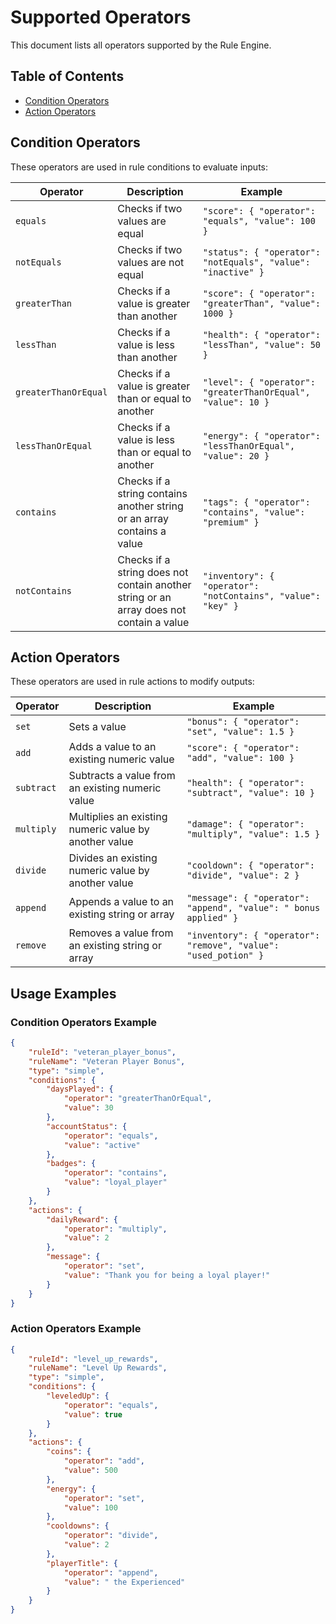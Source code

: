 # Supported Operators

This document lists all operators supported by the Rule Engine.

## Table of Contents
- [Condition Operators](#condition-operators)
- [Action Operators](#action-operators)

## Condition Operators

These operators are used in rule conditions to evaluate inputs:

| Operator | Description | Example |
|----------|-------------|---------|
| `equals` | Checks if two values are equal | `"score": { "operator": "equals", "value": 100 }` |
| `notEquals` | Checks if two values are not equal | `"status": { "operator": "notEquals", "value": "inactive" }` |
| `greaterThan` | Checks if a value is greater than another | `"score": { "operator": "greaterThan", "value": 1000 }` |
| `lessThan` | Checks if a value is less than another | `"health": { "operator": "lessThan", "value": 50 }` |
| `greaterThanOrEqual` | Checks if a value is greater than or equal to another | `"level": { "operator": "greaterThanOrEqual", "value": 10 }` |
| `lessThanOrEqual` | Checks if a value is less than or equal to another | `"energy": { "operator": "lessThanOrEqual", "value": 20 }` |
| `contains` | Checks if a string contains another string or an array contains a value | `"tags": { "operator": "contains", "value": "premium" }` |
| `notContains` | Checks if a string does not contain another string or an array does not contain a value | `"inventory": { "operator": "notContains", "value": "key" }` |

## Action Operators

These operators are used in rule actions to modify outputs:

| Operator | Description | Example |
|----------|-------------|---------|
| `set` | Sets a value | `"bonus": { "operator": "set", "value": 1.5 }` |
| `add` | Adds a value to an existing numeric value | `"score": { "operator": "add", "value": 100 }` |
| `subtract` | Subtracts a value from an existing numeric value | `"health": { "operator": "subtract", "value": 10 }` |
| `multiply` | Multiplies an existing numeric value by another value | `"damage": { "operator": "multiply", "value": 1.5 }` |
| `divide` | Divides an existing numeric value by another value | `"cooldown": { "operator": "divide", "value": 2 }` |
| `append` | Appends a value to an existing string or array | `"message": { "operator": "append", "value": " bonus applied" }` |
| `remove` | Removes a value from an existing string or array | `"inventory": { "operator": "remove", "value": "used_potion" }` |

## Usage Examples

### Condition Operators Example

```json
{
    "ruleId": "veteran_player_bonus",
    "ruleName": "Veteran Player Bonus",
    "type": "simple",
    "conditions": {
        "daysPlayed": {
            "operator": "greaterThanOrEqual",
            "value": 30
        },
        "accountStatus": {
            "operator": "equals",
            "value": "active"
        },
        "badges": {
            "operator": "contains",
            "value": "loyal_player"
        }
    },
    "actions": {
        "dailyReward": {
            "operator": "multiply",
            "value": 2
        },
        "message": {
            "operator": "set",
            "value": "Thank you for being a loyal player!"
        }
    }
}
```

### Action Operators Example

```json
{
    "ruleId": "level_up_rewards",
    "ruleName": "Level Up Rewards",
    "type": "simple",
    "conditions": {
        "leveledUp": {
            "operator": "equals",
            "value": true
        }
    },
    "actions": {
        "coins": {
            "operator": "add",
            "value": 500
        },
        "energy": {
            "operator": "set",
            "value": 100
        },
        "cooldowns": {
            "operator": "divide",
            "value": 2
        },
        "playerTitle": {
            "operator": "append",
            "value": " the Experienced"
        }
    }
}
``` 